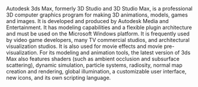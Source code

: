 Autodesk 3ds Max, formerly 3D Studio and 3D Studio Max, is a professional 3D computer graphics program for making 3D animations, models, games and images. It is developed and produced by Autodesk Media and Entertainment. It has modeling capabilities and a flexible plugin architecture and must be used on the Microsoft Windows platform. It is frequently used by video game developers, many TV commercial studios, and architectural visualization studios. It is also used for movie effects and movie pre-visualization. For its modeling and animation tools, the latest version of 3ds Max also features shaders (such as ambient occlusion and subsurface scattering), dynamic simulation, particle systems, radiosity, normal map creation and rendering, global illumination, a customizable user interface, new icons, and its own scripting language.